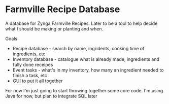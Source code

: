 # Farmville Recipe Database
A database for Zynga Farmville Recipes. Later to be a tool to help decide what I should be making or planting and when.

Goals
* Recipe database - search by name, ingridents, cooking time of ingredients, etc
* Inventory database - catalogue what is already made, ingredients and fully done receipes
* Event tasks - what's in my inventory, how many an ingredient needed to finish a task, etc
* GUI to put it all together

For now I'm just going to start throwing together some core code. I'm using Java for now, but plan to integrate SQL later
